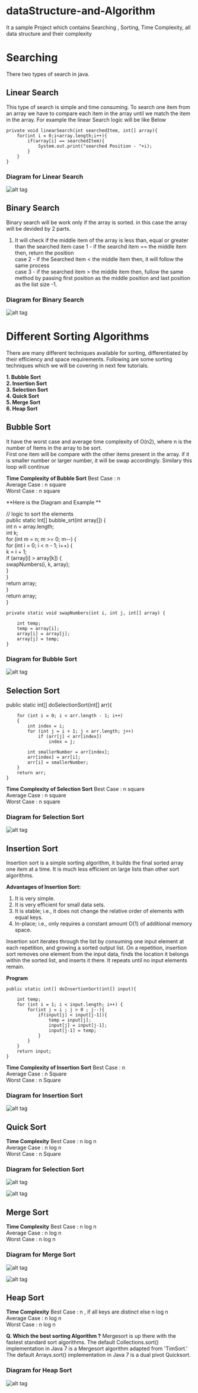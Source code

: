 # dataStructure-and-Algorithm
It a sample Project which contains Searching , Sorting, Time Complexity, all data structure and their complexity

# Searching  
There two types of search in java.

## Linear Search  
This type of search is simple and time consuming. To search one item from an array we have to compare each item in the array until we match the item in the array.
For example the linear Search logic will be like Below  
  
    private void linearSearch(int searchedItem, int[] array){  
        for(int i = 0;i<array.length;i++){  
            if(array[i] == searchedItem){ 
                System.out.print("searched Position - "+i);  
            }  
        }  
    }  
      
 ### Diagram for Linear Search
 ![alt tag](https://github.com/spdobest/dataStructure-and-Algorithm/blob/master/images/linearSearch.gif)
      
## Binary Search
Binary search will be work only if the array is sorted. in this case the array will be devided by 2 parts.  
1. It will check if the middle item of the array is less than, equal or greater than the searched item
case 1  - if the searchd item == the middle item then, return the position  
case 2 - if the Searched item < the middle Item then, it will follow the same process  
case 3 - if the searched item > the middle item then, fullow the same method by passing first position as the middle   position and last position as the list size -1.  

 ### Diagram for Binary Search
 ![alt tag](https://github.com/spdobest/dataStructure-and-Algorithm/blob/master/images/binarysearch.png)


# Different Sorting Algorithms  
There are many different techniques available for sorting, differentiated by their efficiency and space requirements. Following are some sorting techniques which we will be covering in next few tutorials.  
  
**1. Bubble Sort  
2. Insertion Sort  
3. Selection Sort  
4. Quick Sort  
5. Merge Sort  
6. Heap Sort**  
  
## Bubble Sort   
It have the worst case and average time complexity of O(n2), where n is the number of Items in the array to be sort.  
First one item will be compare with the other items present in the array. if it is smaller number or larger number, it will be swap accordingly. Similary this loop will continue  
  
**Time Complexity of Bubble Sort** 
Best Case    : n  
Average Case : n square  
Worst Case   : n square  
    
**Here is the Diagram and Example **  
  
// logic to sort the elements  
    public static Int[] bubble_srt(int array[]) {  
        int n = array.length;  
        int k;  
        for (int m = n; m >= 0; m--) {  
            for (int i = 0; i < n - 1; i++) {  
                k = i + 1;  
                if (array[i] > array[k]) {  
                    swapNumbers(i, k, array);  
                }  
            }  
            return array;  
        }  
        return array;  
    }  
  
    private static void swapNumbers(int i, int j, int[] array) {  
  
        int temp;  
        temp = array[i];  
        array[i] = array[j];  
        array[j] = temp;  
    }  
      
 ### Diagram for Bubble Sort
 ![alt tag](https://github.com/spdobest/dataStructure-and-Algorithm/blob/master/images/buble_sort.png)        
## Selection Sort  

  public static int[] doSelectionSort(int[] arr){  
           
        for (int i = 0; i < arr.length - 1; i++)  
        {  
            int index = i;  
            for (int j = i + 1; j < arr.length; j++)  
                if (arr[j] < arr[index])   
                    index = j;  
        
            int smallerNumber = arr[index];    
            arr[index] = arr[i];  
            arr[i] = smallerNumber;  
        }  
        return arr;  
    }  
    
   
**Time Complexity of Selection Sort** 
Best Case    : n square  
Average Case : n square  
Worst Case   : n square  
       
      
 ### Diagram for Selection Sort
 ![alt tag](https://github.com/spdobest/dataStructure-and-Algorithm/blob/master/images/selection_sort.png)     
   
  
## Insertion Sort  
  
Insertion sort is a simple sorting algorithm, it builds the final sorted array one item at a time. It is much less efficient on large lists than other sort algorithms.  
  
**Advantages of Insertion Sort:**     
  
1) It is very simple.    
2) It is very efficient for small data sets.  
3) It is stable; i.e., it does not change the relative order of elements with equal keys.  
4) In-place; i.e., only requires a constant amount O(1) of additional memory space.  
  
Insertion sort iterates through the list by consuming one input element at each repetition, and growing a sorted output list. On a repetition, insertion sort removes one element from the input data, finds the location it belongs within the sorted list, and inserts it there. It repeats until no input elements remain.   
  
**Program**  
   
    public static int[] doInsertionSort(int[] input){  
           
        int temp;  
        for (int i = 1; i < input.length; i++) {  
            for(int j = i ; j > 0 ; j--){  
                if(input[j] < input[j-1]){  
                    temp = input[j];  
                    input[j] = input[j-1];  
                    input[j-1] = temp;  
                }  
            }  
        }  
        return input;  
    }  
    
    
**Time Complexity of Insertion Sort** 
Best Case    : n  
Average Case : n Square  
Worst Case   : n Square  
     
 ### Diagram for Insertion Sort
 ![alt tag](https://github.com/spdobest/dataStructure-and-Algorithm/blob/master/images/insertion_sort.png)      
     
## Quick Sort  
  
  
    
**Time Complexity** 
Best Case    : n log n  
Average Case : n log n  
Worst Case   : n Square    
  
 ### Diagram for Selection Sort
 ![alt tag](https://github.com/spdobest/dataStructure-and-Algorithm/blob/master/images/quick_sort1.png)    
 
   
 ![alt tag](https://github.com/spdobest/dataStructure-and-Algorithm/blob/master/images/quick_sort2.png)     
 
## Merge Sort  
    
     
       
**Time Complexity** 
Best Case    : n log n  
Average Case : n log n  
Worst Case   : n log n  
    
 ### Diagram for Merge Sort
 ![alt tag](https://github.com/spdobest/dataStructure-and-Algorithm/blob/master/images/merge_sort1.png)  
   
  ![alt tag](https://github.com/spdobest/dataStructure-and-Algorithm/blob/master/images/merge_sort2.gif)    
  
## Heap Sort  
  
    
**Time Complexity** 
Best Case    : n , if all keys are distinct else n log n  
Average Case : n log n  
Worst Case   : n log n    

**Q. Which the best sorting Algorithm ?**
Mergesort is up there with the fastest standard sort algorithms. The default Collections.sort() implementation in Java 7 is a Mergesort algorithm adapted from 'TimSort.' The default Arrays.sort() implementation in Java 7 is a dual pivot Quicksort.  
  
    
 ### Diagram for Heap Sort
 ![alt tag](https://github.com/spdobest/dataStructure-and-Algorithm/blob/master/images/heap_sort.jpg)   
  
    
 
